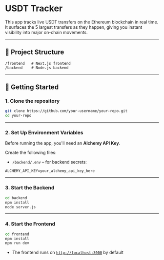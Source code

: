 # USDT Tracker

This app tracks live USDT transfers on the Ethereum blockchain in real time. It surfaces the 5 largest transfers as they happen, giving you instant visibility into major on-chain movements.

---

## 📂 Project Structure

```
/frontend   # Next.js frontend
/backend    # Node.js backend
```

---

## 🚀 Getting Started

### 1. Clone the repository

```bash
git clone https://github.com/your-username/your-repo.git
cd your-repo
```

---

### 2. Set Up Environment Variables

Before running the app, you'll need an **Alchemy API Key**.

Create the following files:

- `/backend/.env` – for backend secrets:

```env
ALCHEMY_API_KEY=your_alchemy_api_key_here
```

---

### 3. Start the Backend

```bash
cd backend
npm install
node server.js
```

---

### 4. Start the Frontend

```bash
cd frontend
npm install
npm run dev
```

- The frontend runs on [`http://localhost:3000`](http://localhost:3000) by default
